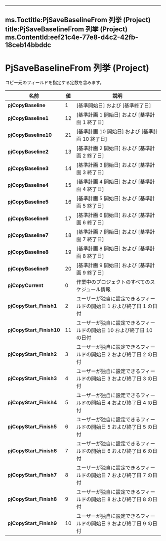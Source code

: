 

---
ms.Toctitle:PjSaveBaselineFrom 列挙 (Project)
title:PjSaveBaselineFrom 列挙 (Project)
ms.ContentId:eef21c4e-77e8-d4c2-42fb-18ceb14bbddc
---
# PjSaveBaselineFrom 列挙 (Project)




コピー元のフィールドを指定する定数を含みます。

|**名前**|**値**|**説明**|
|---|---|---|
|**pjCopyBaseline**|1|[基準開始日] および [基準終了日]|
|**pjCopyBaseline1**|12|[基準計画 1 開始日] および [基準計画 1 終了日]|
|**pjCopyBaseline10**|21|[基準計画 10 開始日] および [基準計画 10 終了日]|
|**pjCopyBaseline2**|13|[基準計画 2 開始日] および [基準計画 2 終了日]|
|**pjCopyBaseline3**|14|[基準計画 3 開始日] および [基準計画 3 終了日]|
|**pjCopyBaseline4**|15|[基準計画 4 開始日] および [基準計画 4 終了日]|
|**pjCopyBaseline5**|16|[基準計画 5 開始日] および [基準計画 5 終了日]|
|**pjCopyBaseline6**|17|[基準計画 6 開始日] および [基準計画 6 終了日]|
|**pjCopyBaseline7**|18|[基準計画 7 開始日] および [基準計画 7 終了日]|
|**pjCopyBaseline8**|19|[基準計画 8 開始日] および [基準計画 8 終了日]|
|**pjCopyBaseline9**|20|[基準計画 9 開始日] および [基準計画 9 終了日]|
|**pjCopyCurrent**|0|作業中のプロジェクトのすべてのスケジュール情報|
|**pjCopyStart_Finish1**|2|ユーザーが独自に設定できるフィールドの開始日 1 および終了日 1 の日付|
|**pjCopyStart_Finish10**|11|ユーザーが独自に設定できるフィールドの開始日 10 および終了日 10 の日付|
|**pjCopyStart_Finish2**|3|ユーザーが独自に設定できるフィールドの開始日 2 および終了日 2 の日付|
|**pjCopyStart_Finish3**|4|ユーザーが独自に設定できるフィールドの開始日 3 および終了日 3 の日付|
|**pjCopyStart_Finish4**|5|ユーザーが独自に設定できるフィールドの開始日 4 および終了日 4 の日付|
|**pjCopyStart_Finish5**|6|ユーザーが独自に設定できるフィールドの開始日 5 および終了日 5 の日付|
|**pjCopyStart_Finish6**|7|ユーザーが独自に設定できるフィールドの開始日 6 および終了日 6 の日付|
|**pjCopyStart_Finish7**|8|ユーザーが独自に設定できるフィールドの開始日 7 および終了日 7 の日付|
|**pjCopyStart_Finish8**|9|ユーザーが独自に設定できるフィールドの開始日 8 および終了日 8 の日付|
|**pjCopyStart_Finish9**|10|ユーザーが独自に設定できるフィールドの開始日 9 および終了日 9 の日付|




